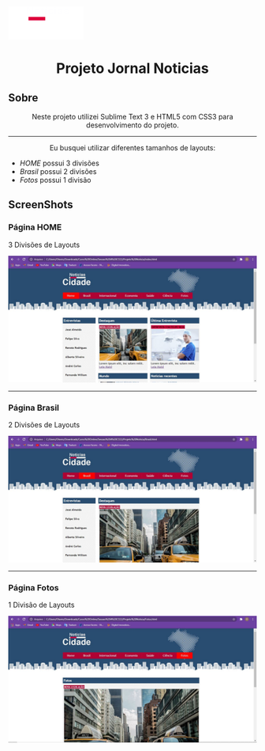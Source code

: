 <img src="imagens/logo.png" background="#082767">

<h1 align="center">Projeto Jornal Noticias</h1>

<h2>Sobre</h2>

<p align="center">Neste projeto utilizei Sublime Text 3 e HTML5 com CSS3 para desenvolvimento do projeto. </p>

<hr>

<p align="center">Eu busquei utilizar diferentes tamanhos de layouts:</p>

<ul>
  <li><i>HOME</i> possui 3 divisões</li>
  <li><i>Brasil</i> possui 2 divisões</li>
   <li><i>Fotos</i> possui 1 divisão</li>
</ul>

<h2>ScreenShots</h2>

<h3>Página HOME</h3>
<p> 3 Divisões de Layouts</p>
<img src="imagens/ScreenShotHome.JPG">

<hr>

<h3>Página Brasil</h3>
<p> 2 Divisões de Layouts</p>
<img src="imagens/ScreenShotBrasil.JPG">

<hr>

<h3>Página Fotos</h3>
<p> 1 Divisão de Layouts</p>
<img src="imagens/ScreenShotFotos.JPG">
